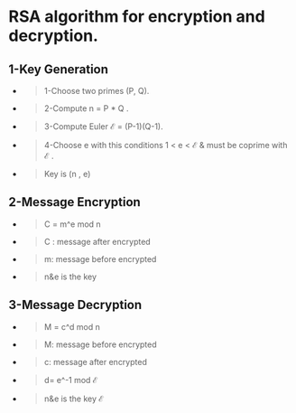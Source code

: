 # RSA algorithm for encryption and decryption. 

## 1-Key Generation
* > 1-Choose two primes (P, Q).
* >2-Compute n = P * Q  .
* >3-Compute Euler ℰ = (P-1)(Q-1).
* >4-Choose e with this conditions 1 < e < ℰ & must be coprime with ℰ .  

* >Key is (n , e)  
  
## 2-Message Encryption
* > C = m^e mod n  

* >C : message after encrypted  
* >m: message before encrypted  
* >n&e is the key  
  
## 3-Message Decryption
* >M = c^d mod n  

* >M: message before encrypted  
* >c: message after encrypted  
* >d= e^-1 mod  ℰ

* >n&e is the key ℰ


